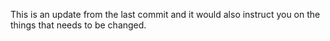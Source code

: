 This is an update from the last commit and it would also instruct you on the things that needs to be changed.

